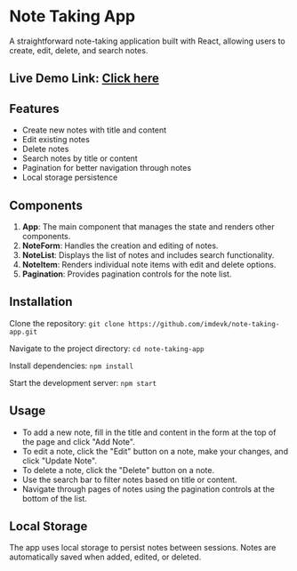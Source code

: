 
# Note Taking App

A straightforward note-taking application built with React, allowing users to create, edit, delete, and search notes.

## Live Demo Link: [Click here](https://note-taking-6zrbdjhou-devesh-khatris-projects.vercel.app/)

## Features

- Create new notes with title and content
- Edit existing notes
- Delete notes
- Search notes by title or content
- Pagination for better navigation through notes
- Local storage persistence

## Components

1. **App**: The main component that manages the state and renders other components.
2. **NoteForm**: Handles the creation and editing of notes.
3. **NoteList**: Displays the list of notes and includes search functionality.
4. **NoteItem**: Renders individual note items with edit and delete options.
5. **Pagination**: Provides pagination controls for the note list.

## Installation

Clone the repository:
```git clone https://github.com/imdevk/note-taking-app.git```

Navigate to the project directory:
```cd note-taking-app```

Install dependencies:
```npm install```

Start the development server:
```npm start```

## Usage

- To add a new note, fill in the title and content in the form at the top of the page and click "Add Note".
- To edit a note, click the "Edit" button on a note, make your changes, and click "Update Note".
- To delete a note, click the "Delete" button on a note.
- Use the search bar to filter notes based on title or content.
- Navigate through pages of notes using the pagination controls at the bottom of the list.

## Local Storage

The app uses local storage to persist notes between sessions. Notes are automatically saved when added, edited, or deleted.
